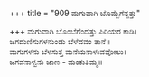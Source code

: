 +++
title = "909 ಮಗುವಾಗಿ ಬೊಮ್ಬೆಗೆನ್ದತ್ತು"

+++
ಮಗುವಾಗಿ ಬೊಂಬೆಗೆಂದತ್ತು ಪಿರಿಯರ ಕಾಡಿ।  
ಜಗದುಣಿಸುಗಳನುಂಡು ಬೆಳೆದವಂ ತಾನೆ॥  
ಮಗುಗಳನು ಬೆಳಸುತ್ತ ಮನೆಯನಾಳುವವೋಲು।  
ಜಗವನಾಳ್ವನು ಜಾಣ - ಮಂಕುತಿಮ್ಮ॥  
